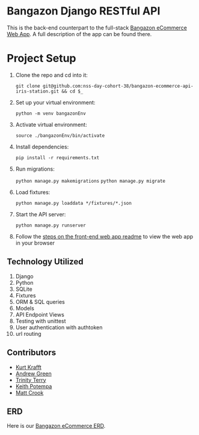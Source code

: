 # Bangazon Django RESTful API 

This is the back-end counterpart to the full-stack [Bangazon eCommerce Web App](https://github.com/nss-day-cohort-38/bangazon-ecommerce-web-app-iris-station). A full description of the app can be found there. 

# Project Setup

1. Clone the repo and cd into it:

    `git clone git@github.com:nss-day-cohort-38/bangazon-ecommerce-api-iris-station.git && cd $_`

1. Set up your virtual environment:

    `python -m venv bangazonEnv`

1. Activate virtual environment:

    `source ./bangazonEnv/bin/activate`

1. Install dependencies:

    `pip install -r requirements.txt`

1. Run migrations:

    `python manage.py makemigrations`
    `python manage.py migrate`

1. Load fixtures:

    `python manage.py loaddata */fixtures/*.json`

1. Start the API server:

    `python manage.py runserver`

1. Follow the [steps on the front-end web app readme](https://github.com/nss-day-cohort-38/bangazon-ecommerce-web-app-iris-station) to view the web app in your browser

## Technology Utilized
1. Django
1. Python
1. SQLite
1. Fixtures
1. ORM & SQL queries
1. Models
1. API Endpoint Views  
1. Testing with unittest
1. User authentication with authtoken
1. url routing

## Contributors
- [Kurt Krafft](https://github.com/kurtkrafft1)
- [Andrew Green](https://github.com/agreen2601)
- [Trinity Terry](https://github.com/TrinityTerry)
- [Keith Potempa](https://github.com/keithrpotempa)
- [Matt Crook](https://github.com/MattCrook)

## ERD
Here is our [Bangazon eCommerce ERD](https://dbdiagram.io/d/5eb4d6d639d18f5553fedfb5).
